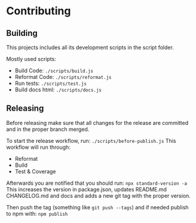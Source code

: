 # Contributing

## Building

This projects includes all its development scripts in the script folder.

Mostly used scripts:

- Build Code: `./scripts/build.js`
- Reformat Code: `./scripts/reformat.js`
- Run tests: `./scripts/test.js`
- Build docs html: `./scripts/docs.js`

## Releasing

Before releasing make sure that all changes for the release are committed and in the proper branch merged.

To start the release workflow, run: `./scripts/before-publish.js`
This workflow will run through:

- Reformat
- Build
- Test & Coverage

Afterwards you are notified that you should run: `npx standard-version -a`
This increases the version in package.json, updates README.md CHANGELOG.md and docs and adds a new git tag with the proper version.

Then push the tag (something like `git push --tags`) and if needed publish to npm with: `npm publish`
